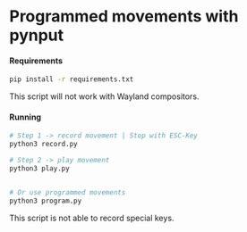 # Programmed movements with pynput

#### Requirements

```bash
pip install -r requirements.txt
```

This script will not work with Wayland compositors.

#### Running

```bash
# Step 1 -> record movement | Stop with ESC-Key
python3 record.py

# Step 2 -> play movement
python3 play.py


# Or use programmed movements
python3 program.py
```

This script is not able to record special keys.